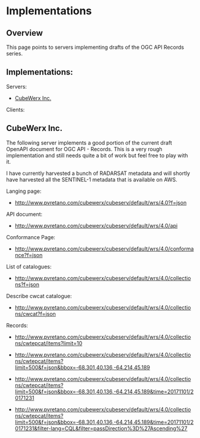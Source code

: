 # Implementations

## Overview

This page points to servers implementing drafts of the OGC API Records series.

## Implementations:

Servers:

* [CubeWerx Inc.](#cubeWerx)

Clients:

## CubeWerx Inc.

The following server implements a good portion of the current draft OpenAPI
document for OGC API - Records.  This is a very rough implementation and still
needs quite a bit of work but feel free to play with it.

I have currently harvested a bunch of RADARSAT metadata and will shortly have 
harvested all the SENTINEL-1 metadata that is available on AWS.

Langing page:
* http://www.pvretano.com/cubewerx/cubeserv/default/wrs/4.0?f=json

API document:
* http://www.pvretano.com/cubewerx/cubeserv/default/wrs/4.0/api

Conformance Page:
* http://www.pvretano.com/cubewerx/cubeserv/default/wrs/4.0/conformance?f=json

List of catalogues:
* http://www.pvretano.com/cubewerx/cubeserv/default/wrs/4.0/collections?f=json

Describe cwcat catalogue:
* http://www.pvretano.com/cubewerx/cubeserv/default/wrs/4.0/collections/cwcat?f=json

Records:

* http://www.pvretano.com/cubewerx/cubeserv/default/wrs/4.0/collections/cwtepcat/items?limit=10

* http://www.pvretano.com/cubewerx/cubeserv/default/wrs/4.0/collections/cwtepcat/items?limit=500&f=json&bbox=-68.301,40.136,-64.214,45.189

* http://www.pvretano.com/cubewerx/cubeserv/default/wrs/4.0/collections/cwtepcat/items?limit=500&f=json&bbox=-68.301,40.136,-64.214,45.189&time=20171101/20171231

* http://www.pvretano.com/cubewerx/cubeserv/default/wrs/4.0/collections/cwtepcat/items?limit=500&f=json&bbox=-68.301,40.136,-64.214,45.189&time=20171101/20171231&filter-lang=CQL&filter=passDirection%3D%27Ascending%27

